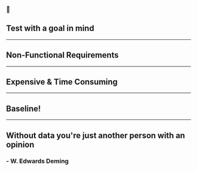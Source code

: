 <!-- sectionTitle: 1: Test with a goal in mind -->
<!--note
- We will start of with a bit of an obvious one and that is performance test with a goal in mind

- This it really distill down to one thing and that is your non functional requirements
-->
### 🎯
## Test with a goal in mind

---
<!--note 
- Yes I am talking about the non functional requirements that your architect or your product owner would have thought of right at the start of the project. But you probably would have forgotten it by now. 

- or maybe you never even had one to start off with. It which case you are in a bit of a pickle.
-->
## Non-Functional Requirements

---
<!--note
- Because without non functional requirements, performance testing can get very very expensive, both from a time and a cost perspective. I have heard of horror stories of people spending weeks and weeks and huge amount money to build out these expensive test suites that wasn't even testing or measuring the right thing.

- In the case of my crypto exchange API, I never had a non-functional requirement to begin with, and when I asked my contact at the exchange, they had no idea how many people they were expecting to use their system and all I got was a vague answer of as many request as you can send.
-->
## Expensive & Time Consuming

---
<!--note
- So rather than anticipating with a finger in the air estimate, what I did was I performed a preliminary benchmark on one of demo servers which wasn't as powerful as the production configuration.

- And there are several ways of doing this, you can test the system at different load 
 
- but the approach I took was with an breakpoint test. I created a very simple scenario in Gatling where I ramped up the number of users until I started seeing increases in latency and response time. Basically to the point where the system struggled to respond.

- This is important because I needed something to use as baseline to identify issues early and at the same time we can use the data we collected to check for performance regressions or improvements going forward
-->
## Baseline!

---
<!--note
- I love this quote, without data youre just another person with an opinion. 

- So without a baseline, I can't exactly say whether the API got better or worse.  
-->
## Without data you're just another person with an opinion 

### - W. Edwards Deming
